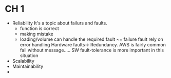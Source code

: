 # CH 1
- Reliability
It's a topic about failurs and faults. 
	- function is correct
	- making mistake
	- loading/volume can handle the required
fault ~= failure
fault rely on error handling 
Hardware faults-> Redundancy. AWS is fairly common fail without message.....  SW fault-tolerance is more important in this situation
- Scalability
- Maintainability
-
<!--stackedit_data:
eyJoaXN0b3J5IjpbLTM4NzM2NDYxOCwzNjE5MjEwNzIsLTMwMj
YyNzQwMSwxMDA0ODc3MDIxXX0=
-->